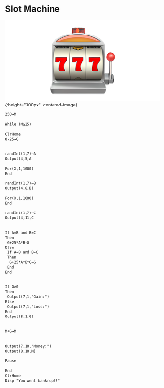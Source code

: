 # Slot Machine
![slots](/images/slot-machine.webp){:height="300px" .centered-image}

```basic
250→M

While (M≥25)

ClrHome
0-25→G


randInt(1,7)→A
Output(4,5,A

For(X,1,1000)
End

randInt(1,7)→B
Output(4,8,B)

For(X,1,1000)
End

randInt(1,7)→C
Output(4,11,C


If A=B and B≠C
Then
 G+25*A*B→G
Else
 If A=B and B=C
 Then
  G+25*A*B*C→G
 End
End


If G≥0
Then
 Output(7,1,"Gain:")
Else
 Output(7,1,"Loss:")
End
Output(8,1,G)


M+G→M


Output(7,10,"Money:")
Output(8,10,M)

Pause 

End
ClrHome
Disp "You went bankrupt!"
```
